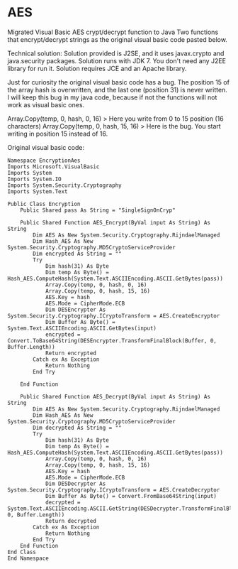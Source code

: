 # AES
Migrated Visual Basic AES crypt/decrypt function to Java
Two functions that encrypt/decrypt strings as the original visual basic code pasted below.

Technical solution:
Solution provided is J2SE, and it uses javax.crypto and java.security packages. Solution runs with JDK 7. You don't need any J2EE library for run it. Solution requires JCE and an Apache library.

Just for curiosity the original visual basic code has a bug. The position 15 of the array hash is overwritten, and the last one (position 31) is never written. I will keep this bug in my java code, because if not the functions will not work as visual basic ones.

Array.Copy(temp, 0, hash, 0, 16) > Here you write from 0 to 15 position (16 characters)
Array.Copy(temp, 0, hash, 15, 16) > Here is the bug. You start writing in position 15 instead of 16.

Original visual basic code:
```vbs
Namespace EncryptionAes
Imports Microsoft.VisualBasic
Imports System
Imports System.IO
Imports System.Security.Cryptography
Imports System.Text

Public Class Encryption
    Public Shared pass As String = "SingleSignOnCryp"
 
    Public Shared Function AES_Encrypt(ByVal input As String) As String
        Dim AES As New System.Security.Cryptography.RijndaelManaged
        Dim Hash_AES As New System.Security.Cryptography.MD5CryptoServiceProvider
        Dim encrypted As String = ""
        Try
            Dim hash(31) As Byte
            Dim temp As Byte() = Hash_AES.ComputeHash(System.Text.ASCIIEncoding.ASCII.GetBytes(pass))
            Array.Copy(temp, 0, hash, 0, 16)
            Array.Copy(temp, 0, hash, 15, 16)
            AES.Key = hash
            AES.Mode = CipherMode.ECB
            Dim DESEncrypter As System.Security.Cryptography.ICryptoTransform = AES.CreateEncryptor
            Dim Buffer As Byte() = System.Text.ASCIIEncoding.ASCII.GetBytes(input)
            encrypted = Convert.ToBase64String(DESEncrypter.TransformFinalBlock(Buffer, 0, Buffer.Length))
            Return encrypted
        Catch ex As Exception
            Return Nothing
        End Try
 
    End Function
 
    Public Shared Function AES_Decrypt(ByVal input As String) As String
        Dim AES As New System.Security.Cryptography.RijndaelManaged
        Dim Hash_AES As New System.Security.Cryptography.MD5CryptoServiceProvider
        Dim decrypted As String = ""
        Try
            Dim hash(31) As Byte
            Dim temp As Byte() = Hash_AES.ComputeHash(System.Text.ASCIIEncoding.ASCII.GetBytes(pass))
            Array.Copy(temp, 0, hash, 0, 16)
            Array.Copy(temp, 0, hash, 15, 16)
            AES.Key = hash
            AES.Mode = CipherMode.ECB
            Dim DESDecrypter As System.Security.Cryptography.ICryptoTransform = AES.CreateDecryptor
            Dim Buffer As Byte() = Convert.FromBase64String(input)
            decrypted = System.Text.ASCIIEncoding.ASCII.GetString(DESDecrypter.TransformFinalBlock(Buffer, 0, Buffer.Length))
            Return decrypted
        Catch ex As Exception
            Return Nothing
        End Try
    End Function
End Class
End Namespace
```
